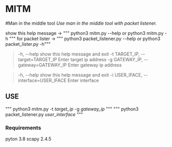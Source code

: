 # MITM
#Man in the middle  tool
*Use man in the middle tool with packet listener.*

show this help message ->  """ python3 mitm.py --help or python3 mitm.py -h """ 
for packet lister -> """ python3 packet_listener.py --help or python3 packet_lister.py -h"""

>  -h, --help            show this help message and exit
  -t TARGET_IP, --target=TARGET_IP
                        Enter target ip address
  -g GATEWAY_IP, --gateway=GATEWAY_IP
                        Enter gateway ip address
                       
> -h, --help            show this help message and exit
  -i USER_IFACE, --interface=USER_IFACE
                        Enter interface
                        
                        
## USE 
""" python3 mitm.py -t *target_ip* -g *gateway_ip* """
""" python3 packet_listener.py *user_interface* """


### Requirements
pyton 3.8
scapy 2.4.5
